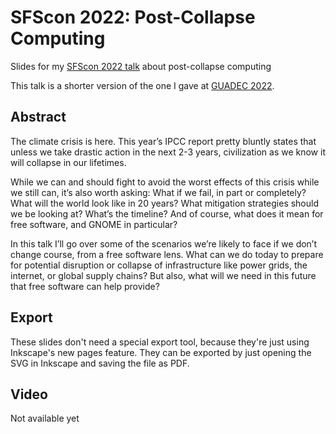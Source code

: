 # SFScon 2022: Post-Collapse Computing 
Slides for my [SFScon 2022 talk](https://www.sfscon.it/talks/post-collapse-computing) about post-collapse computing

This talk is a shorter version of the one I gave at [GUADEC 2022](https://github.com/bertob/guadec2022-slides).

## Abstract
The climate crisis is here. This year’s IPCC report pretty bluntly states that unless we take drastic action in the next 2-3 years, civilization as we know it will collapse in our lifetimes.

While we can and should fight to avoid the worst effects of this crisis while we still can, it’s also worth asking: What if we fail, in part or completely? What will the world look like in 20 years? What mitigation strategies should we be looking at? What’s the timeline? And of course, what does it mean for free software, and GNOME in particular?

In this talk I’ll go over some of the scenarios we’re likely to face if we don’t change course, from a free software lens. What can we do today to prepare for potential disruption or collapse of infrastructure like power grids, the internet, or global supply chains? But also, what will we need in this future that free software can help provide?

## Export
These slides don't need a special export tool, because they're just using Inkscape's new pages feature. They can be exported by just opening the SVG in Inkscape and saving the file as PDF.

## Video
Not available yet
